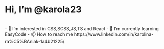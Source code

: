 <h1>Hi, I’m @karola23</h1>
<br>
- 👀 I’m interested in CSS,SCSS,JS,TS and React
- 🌱 I’m currently learning EasyCode
- 📫 How to reach me https://www.linkedin.com/in/karolina-ra%C5%BAniak-1a4b21225/
<br>

<!---
karola23/karola23 is a ✨ special ✨ repository because its `README.md` (this file) appears on your GitHub profile.
You can click the Preview link to take a look at your changes.
--->
